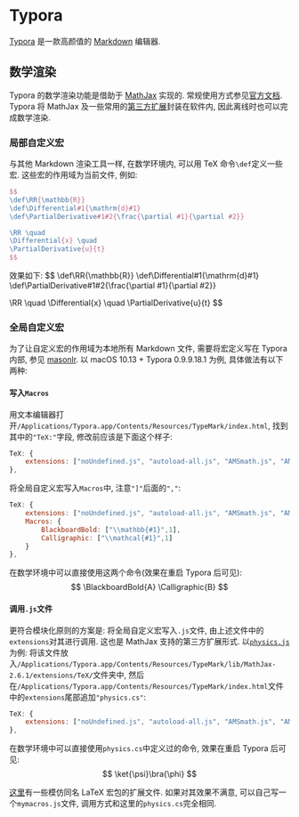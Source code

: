 # Typora

[Typora](https://typora.io/) 是一款高颜值的 [Markdown](https://daringfireball.net/projects/markdown/) 编辑器.

## 数学渲染

Typora 的数学渲染功能是借助于 [MathJax](https://www.mathjax.org/) 实现的. 常规使用方式参见[官方文档](https://support.typora.io/Math/). Typora 将 MathJax 及一些常用的[第三方扩展](http://docs.mathjax.org/en/latest/options/ThirdParty.html)封装在软件内, 因此离线时也可以完成数学渲染.

### 局部自定义宏

与其他 Markdown 渲染工具一样, 在数学环境内, 可以用 TeX 命令`\def`定义一些宏. 这些宏的作用域为当前文件, 例如:

```latex
$$
\def\RR{\mathbb{R}}
\def\Differential#1{\mathrm{d}#1}
\def\PartialDerivative#1#2{\frac{\partial #1}{\partial #2}}

\RR \quad
\Differential{x} \quad
\PartialDerivative{u}{t}
$$					
```
效果如下:
$$
\def\RR{\mathbb{R}}
\def\Differential#1{\mathrm{d}#1}
\def\PartialDerivative#1#2{\frac{\partial #1}{\partial #2}}

\RR \quad
\Differential{x} \quad
\PartialDerivative{u}{t}
$$

### 全局自定义宏
为了让自定义宏的作用域为本地所有 Markdown 文件, 需要将宏定义写在 Typora 内部, 参见 [masonlr](https://github.com/typora/typora-issues/issues/100#issuecomment-282169741). 以 macOS 10.13 + Typora 0.9.9.18.1 为例, 具体做法有以下两种:
#### 写入`Macros`
用文本编辑器打开`/Applications/Typora.app/Contents/Resources/TypeMark/index.html`, 找到其中的`"TeX:"`字段, 修改前应该是下面这个样子: 

```js
TeX: {
    extensions: ["noUndefined.js", "autoload-all.js", "AMSmath.js", "AMSsymbols.js", "mediawiki-texvc.js"]
},
```

将全局自定义宏写入`Macros`中, 注意`"]"`后面的`","`:

```js
TeX: {
    extensions: ["noUndefined.js", "autoload-all.js", "AMSmath.js", "AMSsymbols.js", "mediawiki-texvc.js"],
    Macros: {
    	BlackboardBold: ["\\mathbb{#1}",1],
    	Calligraphic: ["\\mathcal{#1}",1]
    }
},
```
在数学环境中可以直接使用这两个命令(效果在重启 Typora 后可见):  
$$
\BlackboardBold{A} \Calligraphic{B}
$$

#### 调用`.js`文件

更符合模块化原则的方案是: 将全局自定义宏写入`.js`文件, 由上述文件中的`extensions`对其进行调用. 这也是 MathJax 支持的第三方扩展形式. 以[`physics.js`](https://github.com/ickc/MathJax-third-party-extensions/tree/gh-pages/physics)为例: 将该文件放入`/Applications/Typora.app/Contents/Resources/TypeMark/lib/MathJax-2.6.1/extensions/TeX/`文件夹中, 然后在`/Applications/Typora.app/Contents/Resources/TypeMark/index.html`文件中的`extensions`尾部追加`"physics.cs"`:
```js
TeX: {
    extensions: ["noUndefined.js", "autoload-all.js", "AMSmath.js", "AMSsymbols.js", "mediawiki-texvc.js", "physics.js"]
},
```

在数学环境中可以直接使用`physics.cs`中定义过的命令, 效果在重启 Typora 后可见: 
$$
\ket{\psi}\bra{\phi}
$$

[这里](https://github.com/mathjax/MathJax-third-party-extensions/tree/master/legacy)有一些模仿同名 LaTeX 宏包的扩展文件. 如果对其效果不满意, 可以自己写一个`mymacros.js`文件, 调用方式和这里的`physics.cs`完全相同. 